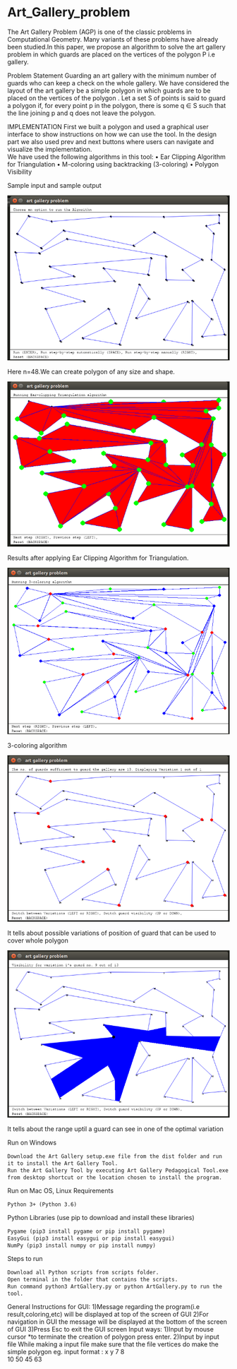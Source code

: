 # Art_Gallery_problem
The Art Gallery Problem (AGP) is one of the classic problems in Computational Geometry.
Many variants of these problems have already been studied.In this paper, we propose an algorithm to solve the art gallery problem in which guards are placed on the vertices of the polygon P i.e gallery.


Problem Statement
Guarding an art gallery with the minimum number of guards who can keep a check on the whole gallery.
We have considered the layout of the art gallery be a simple polygon in which guards are to be placed on the vertices of the polygon .
Let a set S of points is said to guard a polygon if, for every point p in the polygon, there is some q ∈ S such that the line joining p and q does not leave the polygon.


IMPLEMENTATION
First we built a polygon and used a graphical user interface to show instructions on how we can use the tool. 
In the design part we also used prev and next buttons where users can navigate and visualize  the implementation.   
We have used the following algorithms in this tool:
• Ear Clipping Algorithm for Triangulation 
• M-coloring using backtracking (3-coloring) 
• Polygon Visibility

Sample input and sample output

![](images/polygon.png)

Here n=48.We can create polygon of any size and shape.

![](images/triangulation.png)

Results after applying Ear Clipping Algorithm for Triangulation.

![](images/three_coloring_using_dfs.png)

3-coloring algorithm

![](images/Displaypos.png)

It tells about possible variations of position of guard that can be used to cover whole polygon

![](images/visibility.png)

It tells about the range uptil a guard can see in one of the optimal variation


Run on Windows

    Download the Art Gallery setup.exe file from the dist folder and run it to install the Art Gallery Tool.
    Run the Art Gallery Tool by executing Art Gallery Pedagogical Tool.exe from desktop shortcut or the location chosen to install the program.

Run on Mac OS, Linux
Requirements

    Python 3+ (Python 3.6)

Python Libraries (use pip to download and install these libraries)

    Pygame (pip3 install pygame or pip install pygame)
    EasyGui (pip3 install easygui or pip install easygui)
    NumPy (pip3 install numpy or pip install numpy)

Steps to run

    Download all Python scripts from scripts folder.
    Open terminal in the folder that contains the scripts.
    Run command python3 ArtGallery.py or python ArtGallery.py to run the tool.

General Instructions for GUI:
    1)Message regarding the program(i.e result,coloring,etc) will be displayed at top of the screen of GUI 
    2)For navigation in GUI the message will be displayed at the bottom of the screen of GUI
    3)Press Esc to exit the GUI screen
Input ways:
    1)Input by mouse cursor
	    *to terminate the creation of polygon press enter.
    2)Input by input file
        While making a input file make sure that the file vertices do make the simple polygon
        eg. input format : x y
            7 8   
            10 50
            45 63
